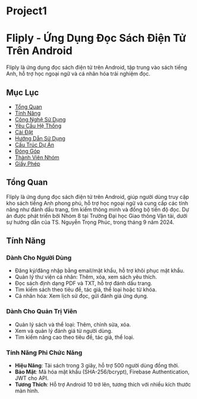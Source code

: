 # Project1
# Fliply - Ứng Dụng Đọc Sách Điện Tử Trên Android

Fliply là ứng dụng đọc sách điện tử trên Android, tập trung vào sách tiếng Anh, hỗ trợ học ngoại ngữ và cá nhân hóa trải nghiệm đọc.

## Mục Lục
- [Tổng Quan](#tổng-quan)
- [Tính Năng](#tính-năng)
- [Công Nghệ Sử Dụng](#công-nghệ-sử-dụng)
- [Yêu Cầu Hệ Thống](#yêu-cầu-hệ-thống)
- [Cài Đặt](#cài-đặt)
- [Hướng Dẫn Sử Dụng](#hướng-dẫn-sử-dụng)
- [Cấu Trúc Dự Án](#cấu-trúc-dự-án)
- [Đóng Góp](#đóng-góp)
- [Thành Viên Nhóm](#thành-viên-nhóm)
- [Giấy Phép](#giấy-phép)

## Tổng Quan
Fliply là ứng dụng đọc sách điện tử trên Android, giúp người dùng truy cập kho sách tiếng Anh phong phú, hỗ trợ học ngoại ngữ và cung cấp các tính năng như đánh dấu trang, tìm kiếm thông minh và đồng bộ tiến độ đọc. Dự án được phát triển bởi Nhóm 8 tại Trường Đại học Giao thông Vận tải, dưới sự hướng dẫn của TS. Nguyễn Trọng Phúc, trong tháng 9 năm 2024.

## Tính Năng

### Dành Cho Người Dùng
- Đăng ký/đăng nhập bằng email/mật khẩu, hỗ trợ khôi phục mật khẩu.
- Quản lý thư viện cá nhân: Thêm, xóa, xem sách yêu thích.
- Đọc sách định dạng PDF và TXT, hỗ trợ đánh dấu trang.
- Tìm kiếm sách theo tiêu đề, tác giả, thể loại hoặc từ khóa.
- Cá nhân hóa: Xem lịch sử đọc, gửi đánh giá ứng dụng.

### Dành Cho Quản Trị Viên
- Quản lý sách và thể loại: Thêm, chỉnh sửa, xóa.
- Xem và quản lý đánh giá từ người dùng.
- Tìm kiếm nâng cao theo tiêu đề, tác giả, thể loại.

### Tính Năng Phi Chức Năng
- **Hiệu Năng**: Tải sách trong 3 giây, hỗ trợ 500 người dùng đồng thời.
- **Bảo Mật**: Mã hóa mật khẩu (SHA-256/bcrypt), Firebase Authentication, JWT cho API.
- **Tương Thích**: Hỗ trợ Android 10 trở lên, tương thích với nhiều kích thước màn hình.

